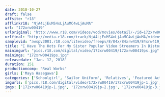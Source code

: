 ```yaml
---
date: 2018-10-27
draft: false
affsite: "r18"
afflinkr18: "NjA4LjEuMS4xLjAuMC4wLjAuMA"
url: "172xrw00419"
urloriginal: "http://www.r18.com/videos/vod/movies/detail/-/id=172xrw00419"
urlfinal: "http://media.r18.com/track/NjA4LjEuMS4xLjAuMC4wLjAuMA/videos/vod/movies/detail/-/id=172xrw00419"
samplevid: "awspv3001.r18.com/litevideo/freepv/8/84x/84xrw419/84xrw419_dmb_w.mp4"
title: "I Have The Hots For My Sister Popular Video Streamers In Distorted Love! My Little Sister Was So Cute That I Decided She Needed Some Breaking In Creampie Training Maya Hasegawa"
mainimgurl: "pics.r18.com/digital/video/172xrw00419/172xrw00419ps.jpg"
mainimgs: "172xrw00419ps.jpg"
releasedate: "Jan. 12, 2018"
duration: 151
productioncomp: "Real Works"
girls: ['Maya Hasegawa']
categories: ['Schoolgirl', 'Sailor Uniform', 'Relatives', 'Featured Actress', 'Training', 'Sister', 'Creampie', 'Threesome / Foursome', 'Deep Throat', 'Hi-Def']
imgurls: ['pics.r18.com/digital/video/172xrw00419/172xrw00419jp-1.jpg', 'pics.r18.com/digital/video/172xrw00419/172xrw00419jp-2.jpg', 'pics.r18.com/digital/video/172xrw00419/172xrw00419jp-3.jpg', 'pics.r18.com/digital/video/172xrw00419/172xrw00419jp-4.jpg', 'pics.r18.com/digital/video/172xrw00419/172xrw00419jp-5.jpg', 'pics.r18.com/digital/video/172xrw00419/172xrw00419jp-6.jpg', 'pics.r18.com/digital/video/172xrw00419/172xrw00419jp-7.jpg', 'pics.r18.com/digital/video/172xrw00419/172xrw00419jp-8.jpg', 'pics.r18.com/digital/video/172xrw00419/172xrw00419jp-9.jpg', 'pics.r18.com/digital/video/172xrw00419/172xrw00419jp-10.jpg', 'pics.r18.com/digital/video/172xrw00419/172xrw00419jp-11.jpg', 'pics.r18.com/digital/video/172xrw00419/172xrw00419jp-12.jpg', 'pics.r18.com/digital/video/172xrw00419/172xrw00419jp-13.jpg', 'pics.r18.com/digital/video/172xrw00419/172xrw00419jp-14.jpg', 'pics.r18.com/digital/video/172xrw00419/172xrw00419jp-15.jpg', 'pics.r18.com/digital/video/172xrw00419/172xrw00419jp-16.jpg', 'pics.r18.com/digital/video/172xrw00419/172xrw00419jp-17.jpg', 'pics.r18.com/digital/video/172xrw00419/172xrw00419jp-18.jpg', 'pics.r18.com/digital/video/172xrw00419/172xrw00419jp-19.jpg', 'pics.r18.com/digital/video/172xrw00419/172xrw00419jp-20.jpg']
imgs: ['172xrw00419jp-1.jpg', '172xrw00419jp-2.jpg', '172xrw00419jp-3.jpg', '172xrw00419jp-4.jpg', '172xrw00419jp-5.jpg', '172xrw00419jp-6.jpg', '172xrw00419jp-7.jpg', '172xrw00419jp-8.jpg', '172xrw00419jp-9.jpg', '172xrw00419jp-10.jpg', '172xrw00419jp-11.jpg', '172xrw00419jp-12.jpg', '172xrw00419jp-13.jpg', '172xrw00419jp-14.jpg', '172xrw00419jp-15.jpg', '172xrw00419jp-16.jpg', '172xrw00419jp-17.jpg', '172xrw00419jp-18.jpg', '172xrw00419jp-19.jpg', '172xrw00419jp-20.jpg']
---
```

